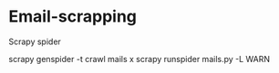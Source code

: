 # Email-scrapping
Scrapy spider

scrapy genspider -t crawl mails x
scrapy runspider mails.py -L WARN
